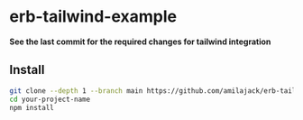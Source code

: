 # erb-tailwind-example

**See the last commit for the required changes for tailwind integration**

## Install

```bash
git clone --depth 1 --branch main https://github.com/amilajack/erb-tailwind-example.git your-project-name
cd your-project-name
npm install
```
